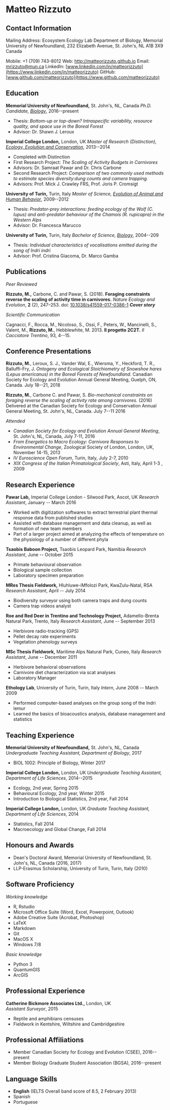 Matteo Rizzuto
===============

Contact Information
-------------------
Mailing Address:
Ecosystem Ecology Lab
Department of Biology,
Memorial University of Newfoundland,
232 Elizabeth Avenue, St. John's,
NL A1B 3X9
Canada

Mobile: +1 (709) 743-8012
Web: http://matteorizzuto.github.io
Email: [mrizzuto@mun.ca](mrizzuto@mun.ca)
LinkedIn: [www.linkedin.com/in/matteorizzuto](https://www.linkedin.com/in/matteorizzuto)
GitHub: [www.github.com/matteorizzuto](https://www.github.com/matteorizzuto)

Education
---------
**Memorial University of Newfoundland,** St. John's, NL, Canada
*Ph.D. Candidate, [Biology](http://www.mun.ca/biology)*,  2016--present

* Thesis: _Bottom-up or top-down? Intraspecific variability, resource quality, and space use in the Boreal Forest_
* Advisor: Dr. Shawn J. Leroux

**Imperial College London,** London, UK
*Master of Research (Distinction), [Ecology, Evolution and Conservation](https://www.imperial.ac.uk/study/pg/life-sciences/ecology-evolution-conservation/)*,
2013--2014

* Completed with Distinction
* First Research Project: _The Scaling of Activity Budgets in Carnivores_
* Advisors: Dr. Samraat Pawar and Dr. Chris Carbone
* Second Research Project: _Comparison of two commonly used methods to estimate species diversity:dung counts and camera trapping._
* Advisors: Prof. Mick J. Crawley FRS, Prof. Joris P. Cromsigt

**University of Turin,** Turin, Italy
*Master of Science, [Evolution of Animal and Human Behavior](http://naturali.campusnet.unito.it/do/home.pl/View?doc=HomePageLM_ECAU.html)*,
2009--2012

* Thesis: _Predator-prey interactions: feeding ecology of the Wolf (C. lupus) and anti-predator behaviour of the Chamois (R. rupicapra) in the Western Alps_
* Advisor: Dr. Francesca Marucco

**University of Turin,** Turin, Italy
*Bachelor of Science, [Biology](http://biologia.campusnet.unito.it/do/home.pl)*,
2004--209

* Thesis: _Individual characteristics of vocalisations emitted during the song of Indri indri_
* Advisor: Prof. Cristina Giacoma, Dr. Marco Gamba

Publications
------------
_Peer Reviewed_

**Rizzuto, M.,** Carbone, C. and Pawar, S. (2018). **Foraging constraints
reverse the scaling of activity time in carnivores.** _Nature Ecology and
Evolution_, **2** (2), 247–253. doi:
[10.1038/s41559-017-0386-1](10.1038/s41559-017-0386-1) **_Cover story_**


_Scientific Communication_

Cagnacci, F., Rocca, M., Nicoloso, S., Ossi, F., Peters, W., Mancinelli, S.,
Valent, M., **Rizzuto, M.**, Hebblewhite, M. 2013. **Il progetto 2C2T.** _Il
Cacciatore Trentino_, 93, 4--15.


Conference Presentations
------------------------
**Rizzuto, M.**, Leroux, S. J., Vander Wal, E., Wiersma, Y., Heckford, T. R., Balluffi-Fry, J. _Ontogeny and Ecological Stoichiometry of Snowshoe hares (Lepus americanus) in the Boreal Forests of Newfoundland._ Canadian Society for Ecology and Evolution Annual General Meeting, Guelph, ON, Canada. July 18--21, 2018

**Rizzuto, M.**, Carbone C. and Pawar, S. *Bio-mechanical constraints on
foraging reverse the scaling of activity rate among carnivores.* (2016)
Delivered at the Canadian Society for Ecology and Conservation Annual General Meeting, St. John's, NL, Canada. July 7--11 2016

_Attended_

* _Canadian Society for Ecology and Evolution Annual General Meeting_, St. John's, NL, Canada, July 7-11, 2016
* _From Energetics to Macro Ecology: Carnivore Responses to Environmental Change_, Zoological Society of London, London, UK, November 14-15, 2013
* _IV Euroscience Open Forum_, Turin, Italy, July 2-7, 2010
* _XIX Congress of the Italian Primatological Society_, Asti, Italy, April 1-3 , 2009


Research Experience
-------------------

**Pawar Lab,** Imperial College London - Silwood Park, Ascot, UK
_Research Assistant_, January -- March 2016

* Worked with digitization softwares to extract terrestrial plant thermal response data from published studies
* Assisted with database management and data cleanup, as well as formation of new team members
* Part of a larger project aimed at analyzing the effects of temperature on the physiology of a number of different phyla

**Tsaobis Baboon Project,** Tsaobis Leopard Park, Namibia
_Research Assistant_, June -- October 2015

* Primate behavioural observation
* Biological sample collection
* Laboratory specimen preparation

**MRes Thesis Fieldwork,** Hluhluwe-iMfolozi Park, KwaZulu-Natal, RSA
_Research Assistant_, April -- July 2014

* Biodiversity surveyor using both camera traps and dung counts
* Camera trap videos analyst

**Roe and Red Deer in Trentino and Technology Project,** Adamello-Brenta Natural Park, Trento, Italy
_Research Assistant_, June -- September 2013

* Herbivore radio-tracking (GPS)
* Pellet decay rate experiments
* Vegetation phenology surveys

**MSc Thesis Fieldwork,** Maritime Alps Natural Park, Cuneo, Italy
_Research Assistant_, June -- December 2011

* Herbivore behavioral observations
* Carnivore diet characterization via scat analyses
* Laboratory Manager

**Ethology Lab**, University of Turin, Turin, Italy
_Intern_, June 2008 -- March 2009

* Performed computer-based analyses on the group song of the Indri lemur
* Learned the basics of bioacoustics analysis, database management and statistics


Teaching Experience
-------------------
**Memorial University of Newfoundland,** St. John's, NL, Canada
*Undergraduate Teaching Assistant, Department of Biology*, 2017

* BIOL 1002: Principle of Biology, Winter 2017

**Imperial College London,** London, UK
*Undergraduate Teaching Assistant, Department of Life Sciences*, 2014--2015

* Ecology, 2nd year, Spring 2015
* Behavioural Ecology, 2nd year, Winter 2015
* Introduction to Biological Statistics, 2nd year, Fall 2014

**Imperial College London,** London, UK
*Graduate Teaching Assistant, Department of Life Sciences*, 2014

* Statistics, Fall 2014
* Macroecology and Global Change, Fall 2014


Honours and Awards
------------------
* Dean's Doctoral Award, Memorial University of Newfoundland, St. John's, NL, Canada (2016, 2017)
* LLP-Erasmus Scholarship, University of Turin, Turin, Italy (2010)


Software Proficiency
----------------------

*Working knowledge*

* R, Rstudio
* Microsoft Office Suite (Word, Excel, Powerpoint, Outlook)
* Adobe Creative Suite (Acrobat, Photoshop)
* LaTeX
* Markdown
* Git
* MacOS X
* Windows 7/8

*Basic knowledge*

* Python 3
* QuantumGIS
* ArcGIS

Professional Experience
-----------------------
**Catherine Bickmore Associates Ltd.,** London, UK  
*Assistant Surveyor*, 2015

* Reptile and amphibians censuses
* Fieldwork in Kentshire, Wiltshire and Cambridgeshire

Professional Affiliations
-------------------------
* Member Canadian Society for Ecology and Evolution (CSEE), 2016--present
* Member Biology Graduate Student Association (BGSA), 2016--present

Language Skills
---------------
* **English** (IELTS Overall band score of 8.5, 2 February 2013)
* Spanish
* Portuguese
